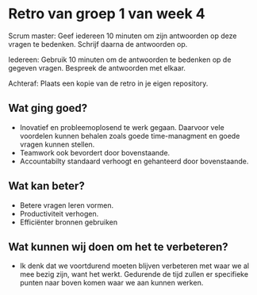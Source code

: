 # Retro van groep 1 van week 4
Scrum master: Geef iedereen 10 minuten om zijn antwoorden op deze vragen te bedenken. Schrijf daarna de antwoorden op. 

Iedereen: Gebruik 10 minuten om de antwoorden te bedenken op de gegeven vragen. Bespreek de antwoorden met elkaar.

Achteraf: Plaats een kopie van de retro in je eigen repository.

## Wat ging goed?
 - Inovatief en probleemoplosend te werk gegaan. Daarvoor vele voordelen kunnen behalen zoals goede time-managment en goede vragen kunnen stellen. 
 - Teamwork ook bevordert door bovenstaande. 
 - Accountabilty standaard verhoogt en gehanteerd door bovenstaande. 
## Wat kan beter?
 - Betere vragen leren vormen. 
 - Productiviteit verhogen.
 - Efficiënter bronnen gebruiken

## Wat kunnen wij doen om het te verbeteren?
 - Ik denk dat we voortdurend moeten blijven verbeteren met waar we al mee bezig zijn, want het werkt. Gedurende de tijd zullen er specifieke punten naar boven komen waar we aan kunnen werken. 